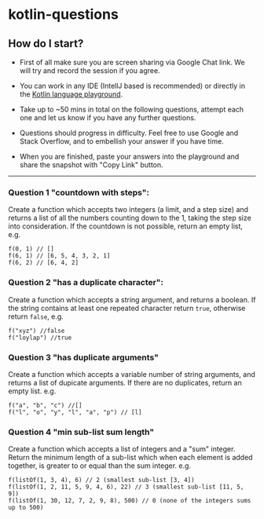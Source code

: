 # kotlin-questions

## How do I start?
- First of all make sure you are screen sharing via Google Chat link. We will try and record the session if you agree.

- You can work in any IDE (IntellJ based is recommended) or directly in the [Kotlin language playground](https://play.kotlinlang.org/). 

- Take up to ~50 mins in total on the following questions, attempt each one and let us know if you have any further questions.

- Questions should progress in difficulty. Feel free to use Google and Stack Overflow, and to embellish your answer if you have time. 

- When you are finished, paste your answers into the playground and share the snapshot with "Copy Link" button.

---
### Question 1 "countdown with steps":

Create a function which accepts two integers (a limit, and a step size) and returns a list of all the numbers counting down to the 1, taking the step size into consideration. If the countdown is not possible, return an empty list, e.g.
```
f(0, 1) // []
f(6, 1) // [6, 5, 4, 3, 2, 1]
f(6, 2) // [6, 4, 2] 
```

### Question 2 "has a duplicate character":

Create a function which accepts a string argument, and returns a boolean. If the string contains at least one repeated character return `true`, otherwise return `false`, e.g.
```
f("xyz") //false
f("loylap") //true 
```

### Question 3 "has duplicate arguments"

Create a function which accepts a variable number of string arguments, and returns a list of dupicate arguments. If there are no duplicates, return an empty list.  e.g.
```
f("a", "b", "c") //[]
f("l", "o", "y", "l", "a", "p") // [l]
```

### Question 4 "min sub-list sum length"
Create a function which accepts a list of integers and a "sum" integer. Return the minimum length of a sub-list which when each element is added together, is greater to or equal than the sum integer. e.g.

```
f(listOf(1, 3, 4), 6) // 2 (smallest sub-list [3, 4])
f(listOf(1, 2, 11, 5, 9, 4, 6), 22) // 3 (smallest sub-list [11, 5, 9])
f(listOf(1, 30, 12, 7, 2, 9, 8), 500) // 0 (none of the integers sums up to 500)
```
